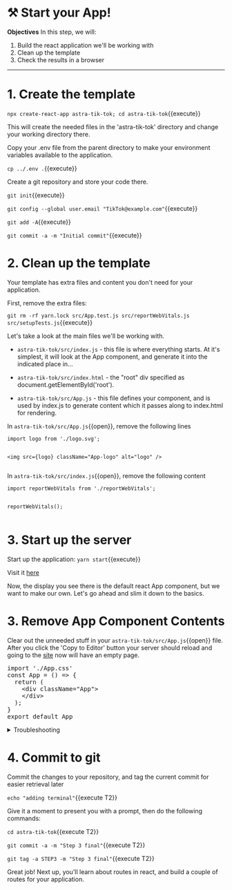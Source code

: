 # ⚒️ Start your App!

**Objectives**
In this step, we will:
1. Build the react application we'll be working with
2. Clean up the template
3. Check the results in a browser

---

# 1. Create the template

`npx create-react-app astra-tik-tok; cd astra-tik-tok`{{execute}}

This will create the needed files in the 'astra-tik-tok' directory and change your working directory there.

Copy your .env file from the parent directory to make your environment variables available to the application.

`cp ../.env .`{{execute}}

Create a git repository and store your code there.

`git init`{{execute}}


`git config --global user.email "TikTok@example.com"`{{execute}}

`git add -A`{{execute}}

`git commit -a -m "Initial commit"`{{execute}}

# 2. Clean up the template

Your template has extra files and content you don't need for your application.

First, remove the extra files:

`git rm -rf yarn.lock src/App.test.js src/reportWebVitals.js src/setupTests.js`{{execute}}

Let's take a look at the main files we'll be working with.

* `astra-tik-tok/src/index.js` - this file is where everything starts.  At it's simplest, it will look at the App component, and generate it into the indicated place in... 

* `astra-tik-tok/src/index.html` - the "root" div specified as document.getElementById('root').

* `astra-tik-tok/src/App.js` - this file defines your component, and is used by index.js to generate content which it passes along to index.html for rendering.

In `astra-tik-tok/src/App.js`{{open}}, remove the following lines

`import logo from './logo.svg';`
<pre class="file" data-filename="root/astra-tik-tok/src/App.js" data-target="insert" data-marker="import logo from './logo.svg';"></pre>

`<img src={logo} className="App-logo" alt="logo" />`
<pre class="file" data-filename="root/astra-tik-tok/src/App.js" data-target="insert" data-marker='<img src={logo} className="App-logo" alt="logo" />'></pre>

In `astra-tik-tok/src/index.js`{{open}}, remove the following content

`import reportWebVitals from './reportWebVitals';`
<pre class="file" data-filename="root/astra-tik-tok/src/index.js" data-target="insert" data-marker="import reportWebVitals from './reportWebVitals';"></pre>


`reportWebVitals();`
<pre class="file" data-filename="root/astra-tik-tok/src/index.js" data-target="insert" data-marker="reportWebVitals();"></pre>

# 3. Start up the server

Start up the application:
`yarn start`{{execute}}

Visit it <a href="https://[[HOST_SUBDOMAIN]]-3000-[[KATACODA_HOST]].environments.katacoda.com/">here</a>

Now, the display you see there is the default react App component, but we want to make our own.  Let's go ahead and slim it down to the basics.

# 3. Remove App Component Contents

Clear out the unneeded stuff in your `astra-tik-tok/src/App.js`{{open}} file.  After you click the 'Copy to Editor' button your server should reload and going to the <a href="https://[[HOST_SUBDOMAIN]]-3000-[[KATACODA_HOST]].environments.katacoda.com/">site</a> now will have an empty page.

<pre class="file" data-filename="root/astra-tik-tok/src/App.js" data-target="replace">
import './App.css'
const App = () => {
  return (
    &lt;div className="App"&gt;
    &lt;/div&gt;
  );
}
export default App
</pre>


<details>
  <summary>Troubleshooting</summary>
If anything seems to have gone wrong, you can update each of the files to their expected content with these buttons.

<pre class="file" data-filename="root/astra-tik-tok/src/App.js" data-target="replace">
import './App.css'
const App = () => {
  return (
    &lt;div className="App"&gt;
    &lt;/div&gt;
  );
}
export default App
</pre>

For index.js:
<pre class="file" data-filename="root/astra-tik-tok/src/index.js" data-target="replace">

import React from 'react';
import ReactDOM from 'react-dom';
import './index.css';
import App from './App';


ReactDOM.render(
  &lt;React.StrictMode&gt;
    &lt;App /&gt;
  &lt;/React.StrictMod&gt;,
  document.getElementById('root')
);
</pre>

Once you've made the change, go ahead and <a href="https://[[HOST_SUBDOMAIN]]-3000-[[KATACODA_HOST]].environments.katacoda.com/">visit the site</a>, which should have an empty page.
</details>

# 4. Commit to git

Commit the changes to your repository, and tag the current commit for easier retrieval later 

`echo "adding terminal"`{{execute T2}}

Give it a moment to present you with a prompt, then do the following commands:

`cd astra-tik-tok`{{execute T2}}

`git commit -a -m "Step 3 final"`{{execute T2}}

`git tag -a STEP3 -m "Step 3 final"`{{execute T2}}

Great job!  Next up, you'll learn about routes in react, and build a couple of routes for your application.